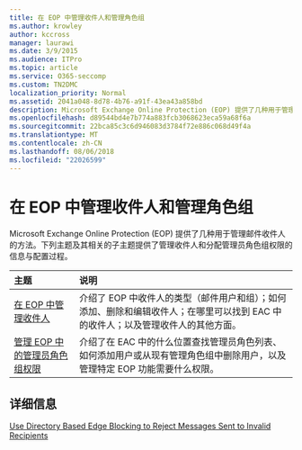 ```yaml
---
title: 在 EOP 中管理收件人和管理角色组
ms.author: krowley
author: kccross
manager: laurawi
ms.date: 3/9/2015
ms.audience: ITPro
ms.topic: article
ms.service: O365-seccomp
ms.custom: TN2DMC
localization_priority: Normal
ms.assetid: 2041a048-8d78-4b76-a91f-43ea43a858bd
description: Microsoft Exchange Online Protection (EOP) 提供了几种用于管理邮件收件人的方法。下列主题及其相关的子主题提供了管理收件人和分配管理员角色组权限的信息与配置过程。
ms.openlocfilehash: d89544bd4e7b774a883fcb3068623eca59a68f6a
ms.sourcegitcommit: 22bca85c3c6d946083d3784f72e886c068d49f4a
ms.translationtype: MT
ms.contentlocale: zh-CN
ms.lasthandoff: 08/06/2018
ms.locfileid: "22026599"
---
```

# <a name="manage-recipients-and-admin-role-groups-in-eop"></a>在 EOP 中管理收件人和管理角色组

Microsoft Exchange Online Protection (EOP) 提供了几种用于管理邮件收件人的方法。下列主题及其相关的子主题提供了管理收件人和分配管理员角色组权限的信息与配置过程。
  
|**主题**|**说明**|
|:-----|:-----|
|[在 EOP 中管理收件人](manage-recipients-in-eop.md) <br/> |介绍了 EOP 中收件人的类型（邮件用户和组）；如何添加、删除和编辑收件人；在哪里可以找到 EAC 中的收件人；以及管理收件人的其他方面。  <br/> |
|[管理 EOP 中的管理员角色组权限](manage-admin-role-group-permissions-in-eop.md) <br/> |介绍了在 EAC 中的什么位置查找管理员角色列表、如何添加用户或从现有管理角色组中删除用户，以及管理特定 EOP 功能需要什么权限。  <br/> |
   
## <a name="for-more-information"></a>详细信息

[Use Directory Based Edge Blocking to Reject Messages Sent to Invalid Recipients](http://technet.microsoft.com/library/ca7b7416-92ed-40ad-abdb-695be46ea2e4.aspx)
  

